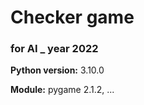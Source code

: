 # Checker game
### for **AI** _ year 2022

**Python version:** 3.10.0

**Module:**
    pygame 2.1.2,
    ... 